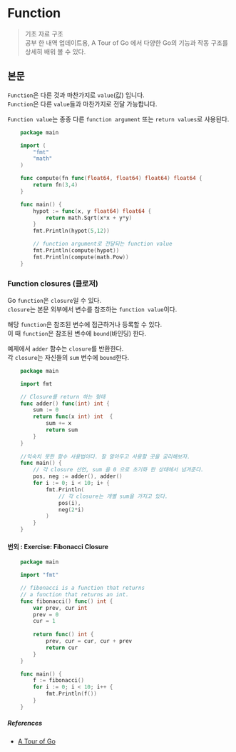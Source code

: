 # Function
> 기초 자료 구조 <br>
> 공부 한 내역 업데이트용, A Tour of Go 에서 다양한 Go의 기능과 작동 구조를 상세히 배워 볼 수 있다.

## 본문
`Function`은 다른 것과 마찬가지로 `value`(값) 입니다.<br>
`Function`은 다른 `value`들과 마찬가지로 전달 가능합니다.

`Function value`는 종종 다른 `function argument` 또는 `return values`로 사용된다.

```go
    package main

    import (
        "fmt"
        "math"
    )

    func compute(fn func(float64, float64) float64) float64 {
        return fn(3,4)
    }

    func main() {
        hypot := func(x, y float64) float64 {
            return math.Sqrt(x*x + y*y)
        }
        fmt.Println(hypot(5,12))

        // function argument로 전달되는 function value
        fmt.Println(compute(hypot))
        fmt.Println(compute(math.Pow))
    }
```

### Function closures (클로저)
Go `function`은 `closure`일 수 있다.<br>
`closure`는 본문 외부에서 변수를 참조하는 `function value`이다.

해당 `function`은 참조된 변수에 접근하거나 등록할 수 있다. <br>
이 때 `function`은 참조된 변수에 `bound`(바인딩) 한다.

예제에서 `adder` 함수는 `closure`를 반환한다.<br>
각 `closure`는 자신들의 `sum` 변수에 `bound`한다.
```go
    package main

    import fmt

    // Closure를 return 하는 형태
    func adder() func(int) int {
        sum := 0
        return func(x int) int  {
            sum += x
            return sum
        }
    }
    
    //익숙치 못한 함수 사용법이다. 잘 알아두고 사용할 곳을 궁리해보자.
    func main() {
        // 각 closure 선언, sum 을 0 으로 초기화 한 상태에서 넘겨준다.
        pos, neg := adder(), adder()
        for i := 0; i < 10; i+ {
            fmt.Println(
                // 각 closure는 개별 sum을 가지고 있다.
                pos(i),
                neg(2*i)
            )
        }
    }
```

#### 번외 : Exercise: Fibonacci Closure
```go
    package main

    import "fmt"

    // fibonacci is a function that returns
    // a function that returns an int.
    func fibonacci() func() int {
        var prev, cur int
        prev = 0
        cur = 1
        
        return func() int {
            prev, cur = cur, cur + prev
            return cur
        }
    }

    func main() {
        f := fibonacci()
        for i := 0; i < 10; i++ {
            fmt.Println(f())
        }
    }
```


##### References
- [A Tour of Go](https://go.dev/tour/list)